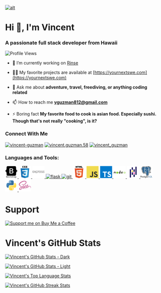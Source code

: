 [![alt](https://i.ibb.co/59RzCfm/github-Banner.png)](https://yournextswe.com)


# Hi 👋, I'm Vincent

### A passionate full stack developer from Hawaii

![Profile Views](https://komarev.com/ghpvc/?username=vguzman812&label=Profile%20views&color=0e75b6&style=flat)

- 🌱 I’m currently working on [Rinse](https://github.com/dancarlton/rinse)

- 👨‍💻 My favorite projects are available at [https://yournextswe.com](https://yournextswe.com)

- 💬 Ask me about **adventure, travel, freediving, or anything coding related**

- 📫 How to reach me **vguzman812@gmail.com**

- ⚡ Boring fact **My favorite food to cook is asian food. Especially sushi. Though that's not really "cooking", is it?**

### Connect With Me

<p align="left">
<a href="https://linkedin.com/in/vincent-guzman" target="blank"><img align="center" src="https://raw.githubusercontent.com/rahuldkjain/github-profile-readme-generator/master/src/images/icons/Social/linked-in-alt.svg" alt="vincent-guzman" height="30" width="40" /></a>
<a href="https://fb.com/vincent.guzman.58" target="blank"><img align="center" src="https://raw.githubusercontent.com/rahuldkjain/github-profile-readme-generator/master/src/images/icons/Social/facebook.svg" alt="vincent.guzman.58" height="30" width="40" /></a>
<a href="https://instagram.com/vincent_guzman" target="blank"><img align="center" src="https://raw.githubusercontent.com/rahuldkjain/github-profile-readme-generator/master/src/images/icons/Social/instagram.svg" alt="vincent_guzman" height="30" width="40" /></a>
</p>

### Languages and Tools:

<p align="left"> <a href="https://getbootstrap.com" target="_blank" rel="noreferrer"> <img src="https://raw.githubusercontent.com/devicons/devicon/master/icons/bootstrap/bootstrap-plain-wordmark.svg" alt="bootstrap" width="40" height="40"/> </a> <a href="https://www.w3schools.com/css/" target="_blank" rel="noreferrer"> <img src="https://raw.githubusercontent.com/devicons/devicon/master/icons/css3/css3-original-wordmark.svg" alt="css3" width="40" height="40"/> </a> <a href="https://expressjs.com" target="_blank" rel="noreferrer"> <img src="https://raw.githubusercontent.com/devicons/devicon/master/icons/express/express-original-wordmark.svg" alt="express" width="40" height="40"/> </a> <a href="https://flask.palletsprojects.com/" target="_blank" rel="noreferrer"> <img src="https://www.vectorlogo.zone/logos/pocoo_flask/pocoo_flask-icon.svg" alt="flask" width="40" height="40"/> </a> <a href="https://git-scm.com/" target="_blank" rel="noreferrer"> <img src="https://www.vectorlogo.zone/logos/git-scm/git-scm-icon.svg" alt="git" width="40" height="40"/> </a> <a href="https://www.w3.org/html/" target="_blank" rel="noreferrer"> <img src="https://raw.githubusercontent.com/devicons/devicon/master/icons/html5/html5-original-wordmark.svg" alt="html5" width="40" height="40"/> </a> <a href="https://developer.mozilla.org/en-US/docs/Web/JavaScript" target="_blank" rel="noreferrer"> <img src="https://raw.githubusercontent.com/devicons/devicon/master/icons/javascript/javascript-original.svg" alt="javascript" width="40" height="40"/> </a> <a href="https://www.typescriptlang.org/" target="_blank" rel="noreferrer"> <img src="https://raw.githubusercontent.com/devicons/devicon/master/icons/typescript/typescript-original.svg" alt="typescript" width="40" height="40"/> </a> <a href="https://nodejs.org" target="_blank" rel="noreferrer"> <img src="https://raw.githubusercontent.com/devicons/devicon/master/icons/nodejs/nodejs-original-wordmark.svg" alt="nodejs" width="40" height="40"/> </a> <a href="https://pandas.pydata.org/" target="_blank" rel="noreferrer"> <img src="https://raw.githubusercontent.com/devicons/devicon/2ae2a900d2f041da66e950e4d48052658d850630/icons/pandas/pandas-original.svg" alt="pandas" width="40" height="40"/> </a> <a href="https://www.postgresql.org" target="_blank" rel="noreferrer"> <img src="https://raw.githubusercontent.com/devicons/devicon/master/icons/postgresql/postgresql-original-wordmark.svg" alt="postgresql" width="40" height="40"/> </a> <a href="https://www.python.org" target="_blank" rel="noreferrer"> <img src="https://raw.githubusercontent.com/devicons/devicon/master/icons/python/python-original.svg" alt="python" width="40" height="40"/> </a> <a href="https://sass-lang.com" target="_blank" rel="noreferrer"> <img src="https://raw.githubusercontent.com/devicons/devicon/master/icons/sass/sass-original.svg" alt="sass" width="40" height="40"/> </a> </p>

# Support

[![Support me on Buy Me a Coffee](https://cdn.buymeacoffee.com/buttons/v2/default-yellow.png)](https://www.buymeacoffee.com/vincentg)

# Vincent's GitHub Stats

[![Vincent's GitHub Stats - Dark](https://github-readme-stats.vercel.app/api?username=vguzman812&show_icons=true&hide_rank=true&theme=dark#gh-dark-mode-only)](https://github.com/anuraghazra/github-readme-stats#gh-dark-mode-only)

[![Vincent's GitHub Stats - Light](https://github-readme-stats.vercel.app/api?username=vguzman812&show_icons=true&hide_rank=true&theme=default#gh-light-mode-only)](https://github.com/anuraghazra/github-readme-stats#gh-light-mode-only)

[![Vincent's Top Language Stats](https://github-readme-stats.vercel.app/api/top-langs?username=vguzman812&show_icons=true)](https://github.com/vguzman812?tab=repositories)

[![Vincent's GitHub Streak Stats](https://github-readme-streak-stats.herokuapp.com/?user=vguzman812)](https://github.com/vguzman812)


